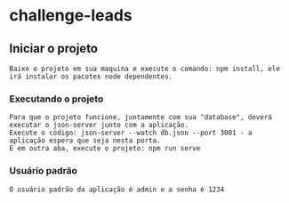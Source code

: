 # challenge-leads

## Iniciar o projeto
```
Baixe o projeto em sua maquina e execute o comando: npm install, ele irá instalar os pacotes node dependentes.
```

### Executando o projeto
```
Para que o projeto funcione, juntamente com sua "database", deverá executar o json-server junto com a aplicação.
Execute o código: json-server --watch db.json --port 3001 - a aplicação espera que seja nesta porta.
E em outra aba, execute o projeto: npm run serve
```
### Usuário padrão
```
O usuário padrão da aplicação é admin e a senha é 1234
```
